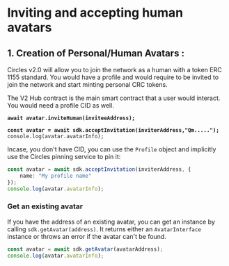 # Inviting and accepting human avatars

## 1. Creation of Personal/Human Avatars :

Circles v2.0 will allow you to join the network as a human with a token ERC 1155 standard. You would have a profile and would require to be invited to join the network and start minting personal CRC tokens.

The V2 Hub contract is the main smart contract that a user would interact. You would need a profile CID as well.

<pre class="language-typescript" data-overflow="wrap"><code class="lang-typescript"><strong>await avatar.inviteHuman(inviteeAddress);
</strong>
<strong>const avatar = await sdk.acceptInvitation(inviterAddress,"Qm.....");
</strong>console.log(avatar.avatarInfo);
</code></pre>

Incase, you don't have CID, you can use the `Profile` object and implicitly use the Circles pinning service to pin it:

```typescript
const avatar = await sdk.acceptInvitation(inviterAddress, {
    name: "My profile name"
});
console.log(avatar.avatarInfo);
```

### Get an existing avatar

If you have the address of an existing avatar, you can get an instance by calling `sdk.getAvatar(address)`. It returns either an `AvatarInterface` instance or throws an error if the avatar can't be found.

```typescript
const avatar = await sdk.getAvatar(avatarAddress);
console.log(avatar.avatarInfo);
```
